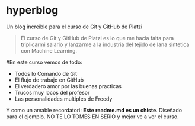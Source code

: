 # hyperblog
Un blog increible para el curso de Git y GitHub de Platzi
> El curso de Git y GitHub de Platzi es lo que me hacia falta para triplicarmi salario y lanzarme a la industria del tejido de lana sintetica con Machine Learning.

#En este curso vemos de todo:
* Todos lo Comando de Git
* El flujo de trabajo en GitHub
* El verdadero amor por las buenas practicas
* Trucos muy locos del profesor
* Las personalidades multiples de Freedy

Y como un amable recordatori: **Este readme.md es un chiste**. Diseñado para el ejemplo. NO TE LO TOMES EN SERIO y mejor ve a ver el curso.
